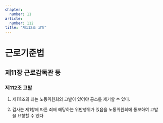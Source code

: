 ```yaml
---
chapter:
  number: 11
article:
  number: 112
title: "제112조 고발"
---
```

# 근로기준법

## 제11장 근로감독관 등

### 제112조 고발

1. 제111조의 죄는 노동위원회의 고발이 있어야 공소를 제기할 수 있다.

2. 검사는 제1항에 따른 죄에 해당하는 위반행위가 있음을 노동위원회에 통보하여 고발을 요청할 수 있다.
